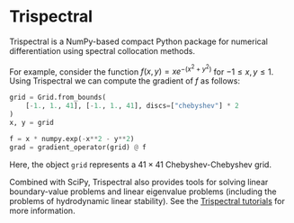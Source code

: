 # Trispectral

Trispectral is a NumPy-based compact Python package for numerical differentiation using spectral collocation methods.

For example, consider the function $f(x,y) = xe^{-(x^2 + y^2)}$ for $-1 \le x, y \le 1$. Using Trispectral we can compute the gradient of $f$ as follows:
```python
grid = Grid.from_bounds(
    [-1., 1., 41], [-1., 1., 41], discs=["chebyshev"] * 2
)
x, y = grid

f = x * numpy.exp(-x**2 - y**2)
grad = gradient_operator(grid) @ f
```
Here, the object `grid` represents a $41\times 41$ Chebyshev-Chebyshev grid.

Combined with SciPy, Trispectral also provides tools for solving linear boundary-value problems and linear eigenvalue problems (including the problems of hydrodynamic linear stability). See the [Trispectral tutorials](https://github.com/YelyzavetaV/trispectral/tree/main/tutorials) for more information.